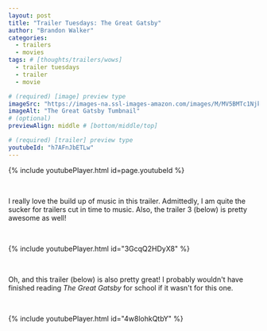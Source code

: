 ```yaml
---
layout: post
title: "Trailer Tuesdays: The Great Gatsby"
author: "Brandon Walker"
categories:
  - trailers
  - movies
tags: # [thoughts/trailers/wows]
  - trailer tuesdays
  - trailer
  - movie

# (required) [image] preview type
imageSrc: "https://images-na.ssl-images-amazon.com/images/M/MV5BMTc1Njk5ODQ4Ml5BMl5BanBnXkFtZTcwMTMwOTM0OQ@@._V1_SX1777_CR0,0,1777,744_AL_.jpg"
imageAlt: "The Great Gatsby Tumbnail"
# (optional)
previewAlign: middle # [bottom/middle/top]

# (required) [trailer] preview type
youtubeId: "h7AFnJbETLw"
---
```



{% include youtubePlayer.html id=page.youtubeId %}

<br>

I really love the build up of music in this trailer. Admittedly, I am quite the sucker for trailers cut in time to music. Also, the trailer 3 (below) is pretty awesome as well!

<br>

{% include youtubePlayer.html id="3GcqQ2HDyX8" %}

<br>

Oh, and this trailer (below) is also pretty great! I probably wouldn't have finished reading _The Great Gatsby_ for school if it wasn't for this one.

<br>

{% include youtubePlayer.html id="4w8lohkQtbY" %}